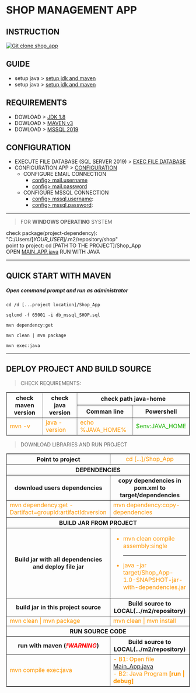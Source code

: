 # SHOP MANAGEMENT APP

## INSTRUCTION
[![Git clone shop_app](https://img.youtube.com/vi/64qBbOJ6r5w/maxresdefault.jpg)](https://youtu.be/64qBbOJ6r5w)

## GUIDE
- setup java > [setup jdk and maven](https://youtu.be/vm3W-KsFnrE)<br>
- setup java > [setup jdk and maven](https://youtu.be/vm3W-KsFnrE)<br>

## REQUIREMENTS
- DOWLOAD > [JDK 1.8](https://drive.google.com/file/d/1uT6gHuqjFmxXPYKYI_HA76geQDDgMZPT/view?usp=sharing)<br/>
- DOWLOAD > [MAVEN v3](https://dlcdn.apache.org/maven/maven-3/3.9.2/binaries/apache-maven-3.9.2-bin.zip)<br/>
- DOWLOAD > [MSSQL 2019](https://azure.microsoft.com/en-au/products/azure-sql/database/)

## CONFIGURATION
- EXECUTE FILE DATABASE (SQL SERVER 2019) > [EXEC FILE DATABASE](./db_mssql_SHOP.sql)<br/>
- CONFIGURATION APP > [CONFIGURATION](./config.properties)
   - CONFIGURE EMAIL CONNECTION
      - [config> mail.username](./config.properties#L38) 
      - [config> mail.password](./config.properties#L39) 
   - CONFIGURE MSSQL CONNECTION
      - [config> mssql.username](./config.properties#L46): 
      - [config> mssql.password](./config.properties#L47):
<hr/>

> FOR **WINDOWS OPERATING** SYSTEM

check package(project-dependency): "C:/Users/[_YOUR_USER_]/.m2/repository/shop"<br>
point to project: cd [PATH TO THE PROJECT]/Shop_App<br>
OPEN [MAIN_APP.java](./src/main/java/shop/Main_App.java#L22) RUN WITH JAVA
<hr>

## QUICK START WITH MAVEN
<h5>Open <em>command prompt</em> and <em>run as administrator</em></h5>

```
cd /d [...project location]/Shop_App
```
```
sqlcmd -f 65001 -i db_mssql_SHOP.sql
```
```
mvn dependency:get
```
```
mvn clean | mvn package
```
```
mvn exec:java
```
<hr>

## DEPLOY PROJECT AND BUILD SOURCE

> CHECK REQUIREMENTS:
<table border>
<tr>
   <th rowspan="2">check maven version</th>
   <th rowspan="2">check java version</th>
   <th style="text-align: center" colspan="2" rowspan="1">check path java-home</th>
</tr>
<tr>
   <th>Comman line</th>
   <th>Powershell</th>
</tr>
<tr style="color: #ff9600;">
   <td>mvn -v</td>
   <td>java -version</td>
   <td>echo %JAVA_HOME%</td>
   <td style="color: #18b200;">$env:JAVA_HOME</td>
</tr>
</table>

> DOWNLOAD LIBRARIES AND RUN PROJECT

<table border>
<tr>
   <th style="text-align: center">Point to project</th>
   <td style="text-align: center; color: #ff9600;">cd [...]/Shop_App</td>
</tr>

<tr>
   <th style="text-align: center" colspan="2">DEPENDENCIES</th>
</tr>
<tr>
   <th style="text-align: center">download users dependencies</th>
   <th style="text-align: center">copy dependencies in pom.xml to target/dependencies</th>
</tr>
<tr style="color: #ff9600;">
   <td>mvn dependency:get -Dartifact=groupId:artifactId:version</td>
   <td>mvn dependency:copy-dependencies</td>
</tr>

<tr>
   <th style="text-align: center" colspan="2">BUILD JAR FROM PROJECT</th>
</tr>
<tr>
   <th style="text-align: center">Build jar with all dependencies and deploy file jar</th>
   <td style="color: #ff9600;">
      <ul>
         <li>mvn clean compile assembly:single</li>
         <hr style="color: #ffffff">
         <li>java -jar target/Shop_App-1.0-SNAPSHOT-jar-with-dependencies.jar</li>
      </ul>
   </td>
</tr>
<tr>
   <th style="text-align: center">build jar in this project source</th>
   <th style="text-align: center">Build source to LOCAL(.../m2/repository)</th>
</tr>
<tr>
   <td style="color: #ff9600;">mvn clean | mvn package</td>
   <td style="color: #ff9600;">mvn clean | mvn install</td>
</tr>

<tr>
   <th style="text-align: center" colspan="2">RUN SOURCE CODE</th>
</tr>
<tr>
   <th style="text-align: center">run with maven (<em style='color: #ff0000'>!WARNING</em>)</th>
   <th style="text-align: center">Build source to LOCAL(.../m2/repository)</th>
</tr>
<tr style="color:#ff9600;">
   <td>mvn compile exec:java</td>
   <td>
   - B1: Open file <a href='./src/main/java/shop/Main_App.java'>Main_App.java</a><br>
   - B2: Java Program <b>[run | debug]</b>
   </td>
</tr>
</table>
